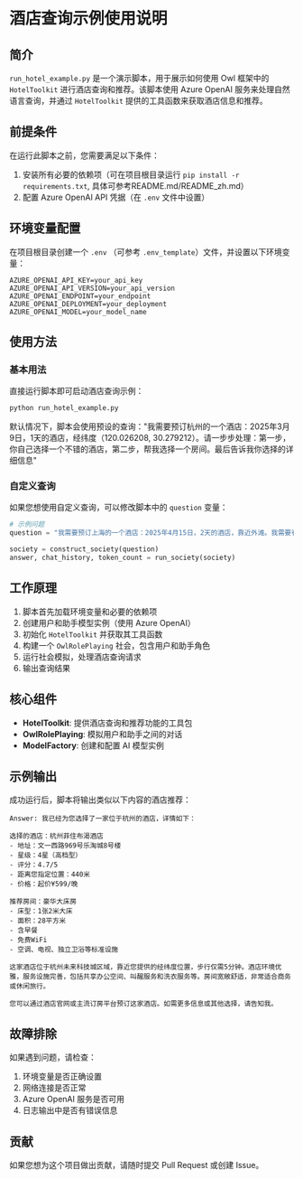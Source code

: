 # 酒店查询示例使用说明

## 简介

`run_hotel_example.py` 是一个演示脚本，用于展示如何使用 Owl 框架中的 `HotelToolkit` 进行酒店查询和推荐。该脚本使用 Azure OpenAI 服务来处理自然语言查询，并通过 `HotelToolkit` 提供的工具函数来获取酒店信息和推荐。

## 前提条件

在运行此脚本之前，您需要满足以下条件：

1. 安装所有必要的依赖项（可在项目根目录运行 `pip install -r requirements.txt`, 具体可参考README.md/README_zh.md）
2. 配置 Azure OpenAI API 凭据（在 `.env` 文件中设置）

## 环境变量配置

在项目根目录创建一个 `.env` （可参考 `.env_template`）文件，并设置以下环境变量：

```
AZURE_OPENAI_API_KEY=your_api_key
AZURE_OPENAI_API_VERSION=your_api_version
AZURE_OPENAI_ENDPOINT=your_endpoint
AZURE_OPENAI_DEPLOYMENT=your_deployment
AZURE_OPENAI_MODEL=your_model_name
```

## 使用方法

### 基本用法

直接运行脚本即可启动酒店查询示例：

```bash
python run_hotel_example.py
```

默认情况下，脚本会使用预设的查询："我需要预订杭州的一个酒店：2025年3月9日，1天的酒店，经纬度（120.026208, 30.279212）。请一步步处理：第一步，你自己选择一个不错的酒店，第二步，帮我选择一个房间。最后告诉我你选择的详细信息"

### 自定义查询

如果您想使用自定义查询，可以修改脚本中的 `question` 变量：

```python
# 示例问题
question = "我需要预订上海的一个酒店：2025年4月15日，2天的酒店，靠近外滩。我需要有免费早餐的房间。"

society = construct_society(question)
answer, chat_history, token_count = run_society(society)
```

## 工作原理

1. 脚本首先加载环境变量和必要的依赖项
2. 创建用户和助手模型实例（使用 Azure OpenAI）
3. 初始化 `HotelToolkit` 并获取其工具函数
4. 构建一个 `OwlRolePlaying` 社会，包含用户和助手角色
5. 运行社会模拟，处理酒店查询请求
6. 输出查询结果

## 核心组件

- **HotelToolkit**: 提供酒店查询和推荐功能的工具包
- **OwlRolePlaying**: 模拟用户和助手之间的对话
- **ModelFactory**: 创建和配置 AI 模型实例

## 示例输出

成功运行后，脚本将输出类似以下内容的酒店推荐：

```
Answer: 我已经为您选择了一家位于杭州的酒店，详情如下：

选择的酒店：杭州菲住布渴酒店
- 地址：文一西路969号乐淘城8号楼
- 星级：4星（高档型）
- 评分：4.7/5
- 距离您指定位置：440米
- 价格：起价¥599/晚

推荐房间：豪华大床房
- 床型：1张2米大床
- 面积：28平方米
- 含早餐
- 免费WiFi
- 空调、电视、独立卫浴等标准设施

这家酒店位于杭州未来科技城区域，靠近您提供的经纬度位置，步行仅需5分钟。酒店环境优雅，服务设施完善，包括共享办公空间、叫醒服务和洗衣服务等。房间宽敞舒适，非常适合商务或休闲旅行。

您可以通过酒店官网或主流订房平台预订这家酒店。如需更多信息或其他选择，请告知我。
```

## 故障排除

如果遇到问题，请检查：

1. 环境变量是否正确设置
2. 网络连接是否正常
3. Azure OpenAI 服务是否可用
4. 日志输出中是否有错误信息

## 贡献

如果您想为这个项目做出贡献，请随时提交 Pull Request 或创建 Issue。
